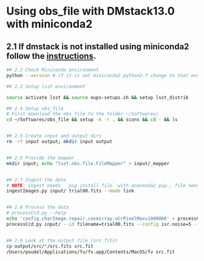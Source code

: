Using obs_file with DMstack13.0 with miniconda2
================================================

## 2.1 If dmstack is not installed using miniconda2 follow the [instructions](https://pipelines.lsst.io/v/13-0/install/conda.html).

```bash
## 2.2 Check Miniconda environment
python --version # if it is not miniconda2 python2.7 change to that environment

## 2.3 Setup lsst environment

source activate lsst && source eups-setups.sh && setup lsst_distrib

## 2.4 Setup obs_file
# First download the obs_file to the folder ~/Softwares/
cd ~/Softwares/obs_file && setup -k -r . && scons && cd - && ls


## 2.5 Create input and output dirs
rm -rf input output; mkdir input output


## 2.6 Provide the mapper
mkdir input; echo "lsst.obs.file.FileMapper" > input/_mapper


## 2.7 Ingest the data
# NOTE: ingest needs  `pip install file` with ananonda2 pip., file needs libmagic.h and libmagic.dylib file.
ingestImages.py input/ trial00.fits --mode link


## 2.8 Process the data
# processCcd.py --help
echo 'config.charImage.repair.cosmicray.nCrPixelMax=1000000' > processCcdConfig.py
processCcd.py input/ --id filename=trial00.fits --config isr.noise=5 --output output --configfile processCcdConfig.py --clobber-config


## 2.9 Look at the output file (src.fits)
cp output/src/*/src.fits src.fit
/Users/poudel/Applications/fv/fv.app/Contents/MacOS/fv src.fit
```
